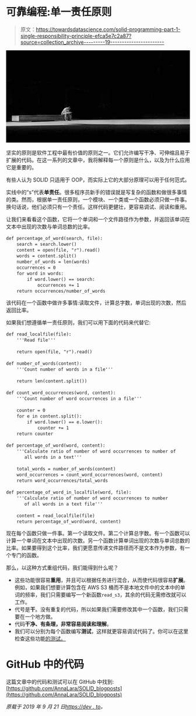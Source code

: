 # 可靠编程:单一责任原则

> 原文：<https://towardsdatascience.com/solid-programming-part-1-single-responsibility-principle-efca5e7c2a87?source=collection_archive---------19----------------------->

![](img/aa98c2b697a5287a4eba8b604501ecf1.png)

坚实的原则是软件工程中最有价值的原则之一。它们允许编写干净、可伸缩且易于扩展的代码。在这一系列的文章中，我将解释每一个原则是什么，以及为什么应用它是重要的。

有些人认为 SOLID 只适用于 OOP，而实际上它的大部分原理可以用于任何范式。

实线中的“s”代表**单责任**。很多程序员新手的错误就是写复杂的函数和做很多事情的类。然而，根据单一责任原则，一个模块、一个类或一个函数必须只做一件事。换句话说，他们必须只有一个责任。这样代码更健壮，更容易调试、阅读和重用。

让我们来看看这个函数，它将一个单词和一个文件路径作为参数，并返回该单词在文本中出现的次数与单词总数的比率。

```
def percentage_of_word(search, file):
    search = search.lower()
    content = open(file, "r").read()
    words = content.split()
    number_of_words = len(words)
    occurrences = 0
    for word in words:
        if word.lower() == search:
            occurrences += 1
    return occurrences/number_of_words
```

该代码在一个函数中做许多事情:读取文件，计算总字数，单词出现的次数，然后返回比率。

如果我们想遵循单一责任原则，我们可以用下面的代码来代替它:

```
def read_localfile(file):
    '''Read file'''

    return open(file, "r").read()

def number_of_words(content):
    '''Count number of words in a file'''

    return len(content.split())

def count_word_occurrences(word, content):
    '''Count number of word occurrences in a file'''

    counter = 0
    for e in content.split():
        if word.lower() == e.lower():
            counter += 1
    return counter

def percentage_of_word(word, content):
    '''Calculate ratio of number of word occurrences to number of    
       all words in a text'''

    total_words = number_of_words(content)
    word_occurrences = count_word_occurrences(word, content)
    return word_occurrences/total_words

def percentage_of_word_in_localfile(word, file):
    '''Calculate ratio of number of word occurrences to number
       of all words in a text file'''

    content = read_localfile(file)
    return percentage_of_word(word, content)
```

现在每个函数只做一件事。第一个读取文件。第二个计算总字数。有一个函数可以计算一个单词在文本中出现的次数。另一个函数计算单词出现的次数与单词总数的比率。如果要得到这个比率，我们更愿意传递文件路径而不是文本作为参数，有一个专门的函数。

那么，以这种方式重组代码，我们能得到什么呢？

*   这些功能很容易**重用**，并且可以根据任务进行混合，从而使代码很容易**扩展**。例如，如果我们想要计算包含在 AWS S3 桶而不是本地文件中的文本中的单词的频率，我们只需要编写一个新函数`read_s3`，其余的代码无需修改就可以工作。
*   代号是**干**。没有重复的代码，所以如果我们需要修改其中一个函数，我们只需要在一个地方做。
*   代码**干净、有条理，非常容易阅读和理解**。
*   我们可以分别为每个函数编写**测试**，这样就更容易调试代码了。你可以在这里检查这些功能[的测试。](https://github.com/AnnaLara/SOLID_blogposts/blob/master/tests.py)

# GitHub 中的代码

这篇文章中的代码和测试可以在 GitHub 中找到:
[https://github.com/AnnaLara/SOLID_blogposts](https://github.com/AnnaLara/SOLID_blogposts)

*原载于 2019 年 9 月 21 日*[*https://dev . to*](https://dev.to/annalara/solid-programming-part-1-single-responsibility-principle-1ki6)*。*